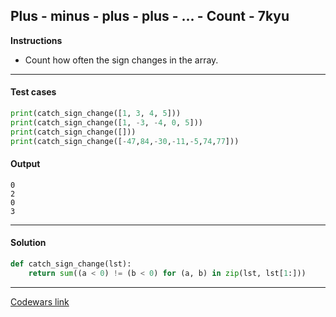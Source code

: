 ## Plus - minus - plus - plus - ... - Count - 7kyu

**Instructions**

- Count how often the sign changes in the array.

---

#### Test cases

```python
print(catch_sign_change([1, 3, 4, 5]))
print(catch_sign_change([1, -3, -4, 0, 5]))
print(catch_sign_change([]))
print(catch_sign_change([-47,84,-30,-11,-5,74,77]))
```

#### Output 
```
0
2
0
3
```

---

#### Solution

```python
def catch_sign_change(lst):
    return sum((a < 0) != (b < 0) for (a, b) in zip(lst, lst[1:]))
```

---

[Codewars link](https://www.codewars.com/kata/5bbb8887484fcd36fb0020ca)
